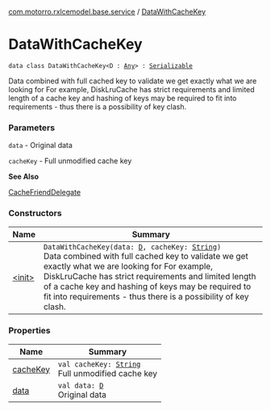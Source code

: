 [com.motorro.rxlcemodel.base.service](../index.md) / [DataWithCacheKey](./index.md)

# DataWithCacheKey

`data class DataWithCacheKey<D : `[`Any`](https://kotlinlang.org/api/latest/jvm/stdlib/kotlin/-any/index.html)`> : `[`Serializable`](http://docs.oracle.com/javase/6/docs/api/java/io/Serializable.html)

Data combined with full cached key to validate we get exactly what we are looking for
For example, DiskLruCache has strict requirements and limited length of a cache key and
hashing of keys may be required to fit into requirements - thus there is a possibility of key
clash.

### Parameters

`data` - Original data

`cacheKey` - Full unmodified cache key

**See Also**

[CacheFriendDelegate](../-cache-friend-delegate/index.md)

### Constructors

| Name | Summary |
|---|---|
| [&lt;init&gt;](-init-.md) | `DataWithCacheKey(data: `[`D`](index.md#D)`, cacheKey: `[`String`](https://kotlinlang.org/api/latest/jvm/stdlib/kotlin/-string/index.html)`)`<br>Data combined with full cached key to validate we get exactly what we are looking for For example, DiskLruCache has strict requirements and limited length of a cache key and hashing of keys may be required to fit into requirements - thus there is a possibility of key clash. |

### Properties

| Name | Summary |
|---|---|
| [cacheKey](cache-key.md) | `val cacheKey: `[`String`](https://kotlinlang.org/api/latest/jvm/stdlib/kotlin/-string/index.html)<br>Full unmodified cache key |
| [data](data.md) | `val data: `[`D`](index.md#D)<br>Original data |
